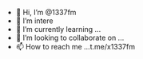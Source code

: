 - 👋 Hi, I’m @1337fm
- 👀 I’m intere
- 🌱 I’m currently learning ...
- 💞️ I’m looking to collaborate on ...
- 📫 How to reach me ...t.me/x1337fm
